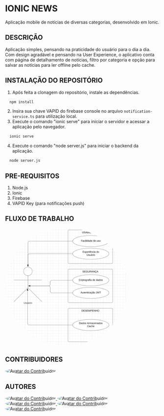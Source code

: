 # IONIC NEWS
Aplicação mobile de notícias de diversas categorias, desenvolvido em Ionic.

## DESCRIÇÃO
Aplicação simples, pensando na praticidade do usuário para o dia a dia. Com design agradável e pensando na User Experience, o aplicativo conta com página de detalhamento de notícias, filtro por categoria e opção para salvar as notícias para ler offline pelo cache.

## INSTALAÇÃO DO REPOSITÓRIO
1. Após feita a clonagem do repositório, instale as dependências.
 ```sh
   npm install
   ```
2. Insira sua chave VAPID do firebase console no arquivo `notification-service.ts` para utilização local.
3. Execute o comando "ionic serve" para iniciar o servidor e acessar a aplicação pelo navegador.
 ```sh
   ionic serve
   ```
4. Execute o comando "node server.js" para iniciar o backend da aplicação.
 ```sh
   node server.js
   ```

## PRE-REQUISITOS
1. Node.js
2. Ionic
3. Firebase
4. VAPID Key (para notificações push)

## FLUXO DE TRABALHO
<img src="ionicnewsdocs/FLUXO DE TRABALHO.png" width="400px;" style="border-radius: 50%;" alt="Fluxo de Trabalho"/>

## CONTRIBUIDORES 
<a href="https://github.com/HugoDias05"/>
<img src="https://avatars.githubusercontent.com/u/187983727?s=400&v=4" width="80px;" style="border-radius: 50%;" alt="Avatar do Contribuidor"/>
</a>

## AUTORES 
<a href="https://github.com/xamaclt"/>
<img src="https://avatars.githubusercontent.com/u/167829613?v=4" width="80px;" style="border-radius: 50%;" alt="Avatar do Contribuidor"/>
</a>
<a href="https://github.com/b4arbosa"/>
<img src="https://avatars.githubusercontent.com/u/132725279?v=4" width="80px;" style="border-radius: 50%;" alt="Avatar do Contribuidor"/>
</a>
<a href="https://github.com/pedro0923"/>
<img src="https://avatars.githubusercontent.com/u/146780193?v=4" width="80px;" style="border-radius: 50%;" alt="Avatar do Contribuidor"/>
</a>
<a href="https://github.com/pepesipvp"/>
<img src="https://avatars.githubusercontent.com/u/82416197?v=4" width="80px;" style="border-radius: 50%;" alt="Avatar do Contribuidor"/>
</a>
<a href="https://github.com/Davi191001"/>
<img src="https://avatars.githubusercontent.com/u/148375722?v=4" width="80px;" style="border-radius: 50%;" alt="Avatar do Contribuidor"/>
</a>